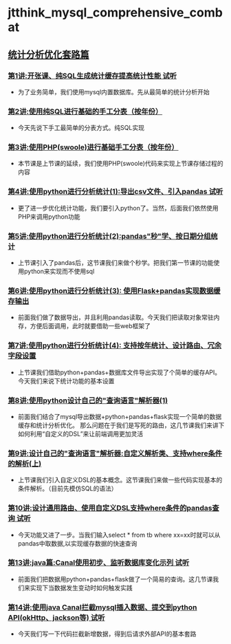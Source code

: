 # jtthink_mysql_comprehensive_combat

## [统计分析优化套路篇](http://www.jtthink.com/course/75#1579)

### [第1讲:开张课、纯SQL生成统计缓存提高统计性能 试听](https://www.jtthink.com/course/play/1551)
* 为了业务简单，我们使用mysql内置数据库。先从最简单的统计分析开始

### [第2讲:使用纯SQL进行基础的手工分表（按年份）](https://www.jtthink.com/course/play/1552)
* 今天先说下手工最简单的分表方式。纯SQL实现

### [第3讲:使用PHP(swoole)进行基础手工分表（按年份）](https://www.jtthink.com/course/play/1553)
* 本节课是上节课的延续，我们使用PHP(swoole)代码来实现上节课存储过程的内容

### [第4讲:使用python进行分析统计(1):导出csv文件、引入pandas 试听](https://www.jtthink.com/course/play/1554)
* 更了进一步优化统计功能，我们要引入python了。当然，后面我们依然使用PHP来调用python功能

### [第5讲:使用python进行分析统计(2):pandas"秒"学、按日期分组统计](https://www.jtthink.com/course/play/1555)
* 上节课引入了pandas后，这节课我们来做个秒学。把我们第一节课的功能使用python来实现而不使用sql

### [第6讲:使用python进行分析统计(3): 使用Flask+pandas实现数据缓存输出](https://www.jtthink.com/course/play/1559)
* 前面我们做了数据导出，并且利用pandas读取。今天我们把读取对象常驻内存，方便后面调用，此时就要借助一些web框架了

### [第7讲:使用python进行分析统计(4): 支持按年统计、设计路由、冗余字段设置](https://www.jtthink.com/course/play/1563)
* 上节课我们借助python+pandas+数据库文件导出实现了个简单的缓存API。今天我们来说下统计功能的基本设置

### [第8讲:使用python设计自己的"查询语言"解析器(1)](https://www.jtthink.com/course/play/1571)
* 前面我们结合了mysql导出数据+python+pandas+flask实现一个简单的数据缓存和统计分析优化。
那么问题在于我们是写死的路由，这几节课我们来讲下如何利用“自定义的DSL”来让前端调用更加灵活

### [第9讲:设计自己的"查询语言"解析器:自定义解析类、支持where条件的解析(上)](https://www.jtthink.com/course/play/1574)
* 上节课我们引入自定义DSL的基本概念。这节课我们来做一些代码实现基本的条件解析。（目前先模仿SQL的语法）

### [第10讲:设计通用路由、使用自定义DSL支持where条件的pandas查询 试听](https://www.jtthink.com/course/play/1579)
* 今天功能又进了一步。当我们输入select * from tb where xx=xx时就可以从pandas中取数据,以实现缓存数据的快速查询

### [第13讲:java篇:Canal使用初步、监听数据库变化示列 试听](http://www.jtthink.com/course/play/1599)
* 前面我们把数据用python+pandas+flask做了一个简易的查询。这几节课我们来实现下当数据发生变动时如何触发实践

### [第14讲:使用java Canal拦截mysql插入数据、提交到python API(okHttp、jackson等) 试听](http://www.jtthink.com/course/play/1603)
* 今天我们写一下代码拦截新增数据，得到后请求外部API的基本套路


